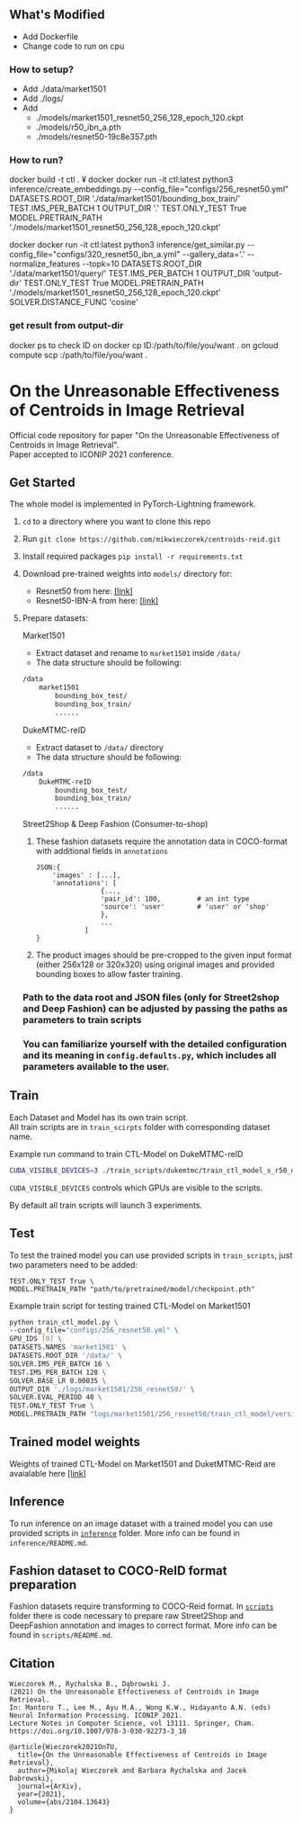 ## What's Modified 
 - Add Dockerfile 
 - Change code to run on cpu
 
### How to setup?
 - Add ./data/market1501
 - Add ./logs/
 - Add 
    - ./models/market1501_resnet50_256_128_epoch_120.ckpt
    - ./models/r50_ibn_a.pth
    - ./models/resnet50-19c8e357.pth
       
### How to run?
docker build -t ctl . ¥
docker docker run -it ctl:latest python3 inference/create_embeddings.py --config_file="configs/256_resnet50.yml" DATASETS.ROOT_DIR './data/market1501/bounding_box_train/' TEST.IMS_PER_BATCH 1 OUTPUT_DIR '.' TEST.ONLY_TEST True MODEL.PRETRAIN_PATH './models/market1501_resnet50_256_128_epoch_120.ckpt'

docker docker run -it ctl:latest python3 inference/get_similar.py --config_file="configs/320_resnet50_ibn_a.yml" --gallery_data='.' --normalize_features --topk=10 DATASETS.ROOT_DIR './data/market1501/query/' TEST.IMS_PER_BATCH 1 OUTPUT_DIR 'output-dir' TEST.ONLY_TEST True MODEL.PRETRAIN_PATH './models/market1501_resnet50_256_128_epoch_120.ckpt'  SOLVER.DISTANCE_FUNC 'cosine'

 
### get result from output-dir
 
docker ps to check ID on <host-instance>
docker cp ID:/path/to/file/you/want . on <host-instance>
gcloud compute scp <host-instance>:/path/to/file/you/want .


# On the Unreasonable Effectiveness of Centroids in Image Retrieval


Official code repository for paper "On the Unreasonable Effectiveness of Centroids in Image Retrieval". \
Paper accepted to ICONIP 2021 conference.  
## Get Started

The whole model is implemented in PyTorch-Lightning framework.

1. `cd` to a directory where you want to clone this repo
2. Run `git clone https://github.com/mikwieczorek/centroids-reid.git`
3. Install required packages `pip install -r requirements.txt`
4. Download pre-trained weights into `models/` directory for:
    - Resnet50 from here: [[link]](https://download.pytorch.org/models/resnet50-19c8e357.pth)
    - Resnet50-IBN-A from here: [[link]](https://drive.google.com/open?id=1_r4wp14hEMkABVow58Xr4mPg7gvgOMto)

5. Prepare datasets:

    Market1501

    * Extract dataset and rename to `market1501` inside `/data/`
    * The data structure should be following:

    ```bash
    /data
        market1501
            bounding_box_test/
            bounding_box_train/
            ......
    ```
    DukeMTMC-reID

    * Extract dataset to `/data/` directory
    * The data structure should be following:

    ```bash
    /data
        DukeMTMC-reID
           	bounding_box_test/
           	bounding_box_train/
           	......
    ```

    Street2Shop & Deep Fashion (Consumer-to-shop)

    1. These fashion datasets require the annotation data in COCO-format with additional fields in `annotations`
        ```
        JSON:{
            'images' : [...],
            'annotations': [
                        {...,
                        'pair_id': 100,         # an int type
                        'source': 'user'        # 'user' or 'shop'
                        },
                        ...
                    ]
        }
        ```
    2. The product images should be pre-cropped to the given input format (either 256x128 or 320x320) using original images and provided bounding boxes to allow faster training.

    ### Path to the data root and JSON files (only for Street2shop and Deep Fashion) can be adjusted by passing the paths as parameters to train scripts
    ### You can familiarize yourself with the detailed configuration and its meaning in `config.defaults.py`, which includes all parameters available to the user.

## Train
Each Dataset and Model has its own train script.  
All train scripts are in `train_scirpts` folder with corresponding dataset name.

Example run command to train CTL-Model on DukeMTMC-reID
```bash
CUDA_VISIBLE_DEVICES=3 ./train_scripts/dukemtmc/train_ctl_model_s_r50_dukemtmc.sh
```
`CUDA_VISIBLE_DEVICES` controls which GPUs are visible to the scripts.

By default all train scripts will launch 3 experiments.

## Test
To test the trained model you can use provided scripts in `train_scripts`, just two parameters need to be added:  
    
    TEST.ONLY_TEST True \  
    MODEL.PRETRAIN_PATH "path/to/pretrained/model/checkpoint.pth"
    
Example train script for testing trained CTL-Model on Market1501
```bash
python train_ctl_model.py \
--config_file="configs/256_resnet50.yml" \
GPU_IDS [0] \
DATASETS.NAMES 'market1501' \
DATASETS.ROOT_DIR '/data/' \
SOLVER.IMS_PER_BATCH 16 \
TEST.IMS_PER_BATCH 128 \
SOLVER.BASE_LR 0.00035 \
OUTPUT_DIR './logs/market1501/256_resnet50/' \
SOLVER.EVAL_PERIOD 40 \
TEST.ONLY_TEST True \
MODEL.PRETRAIN_PATH "logs/market1501/256_resnet50/train_ctl_model/version_0/checkpoints/epoch=119.ckpt"
```

## Trained model weights

Weights of trained CTL-Model on Market1501 and DuketMTMC-Reid are avaialable here [[link]](https://drive.google.com/drive/folders/1NWD2Q0JGasGm9HTcOy4ZqsIqK4-IfknK)

## Inference

To run inference on an image dataset with a trained model you can use provided scripts in [`inference`](https://github.com/mikwieczorek/centroids-reid/tree/main/inference) folder.
More info can be found in `inference/README.md`.


## Fashion dataset to COCO-ReID format preparation

Fashion datasets require transforming to COCO-Reid format. In [`scripts`](https://github.com/mikwieczorek/centroids-reid/tree/main/scripts) folder there is code necessary to prepare raw Street2Shop and DeepFashion annotation and images to correct format.
More info can be found in `scripts/README.md`.

## **Citation**


```
Wieczorek M., Rychalska B., Dąbrowski J. 
(2021) On the Unreasonable Effectiveness of Centroids in Image Retrieval.
In: Mantoro T., Lee M., Ayu M.A., Wong K.W., Hidayanto A.N. (eds) 
Neural Information Processing. ICONIP 2021.
Lecture Notes in Computer Science, vol 13111. Springer, Cham. https://doi.org/10.1007/978-3-030-92273-3_18

```

```
@article{Wieczorek2021OnTU,
  title={On the Unreasonable Effectiveness of Centroids in Image Retrieval},
  author={Mikolaj Wieczorek and Barbara Rychalska and Jacek Dabrowski},
  journal={ArXiv},
  year={2021},
  volume={abs/2104.13643}
}
```
